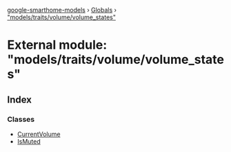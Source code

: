 [google-smarthome-models](../README.md) › [Globals](../globals.md) › ["models/traits/volume/volume_states"](_models_traits_volume_volume_states_.md)

# External module: "models/traits/volume/volume_states"

## Index

### Classes

* [CurrentVolume](../classes/_models_traits_volume_volume_states_.currentvolume.md)
* [IsMuted](../classes/_models_traits_volume_volume_states_.ismuted.md)
